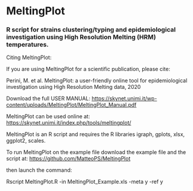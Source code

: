 # MeltingPlot
### R script for strains clustering/typing and epidemiological investigation using High Resolution Melting (HRM) temperatures.

Citing MeltingPlot:

If you are using MeltingPlot for a scientific publication, please cite:

Perini, M. et al. MeltingPlot: a user-friendly online tool for epidemiological investigation using High Resolution Melting data, 2020



Download the full USER MANUAL:
https://skynet.unimi.it/wp-content/uploads/MeltingPlot/MeltingPlot_Manual.pdf

MeltingPlot can be used online at:
https://skynet.unimi.it/index.php/tools/meltingplot/

MeltingPlot is an R script and requires the R libraries igraph, gplots, xlsx, ggplot2, scales.

To run MeltingPlot on the example file download the example file and the script at:
https://github.com/MatteoPS/MeltingPlot

then launch the command:

Rscript MeltingPlot.R -in MeltingPlot_Example.xls -meta y -ref y
